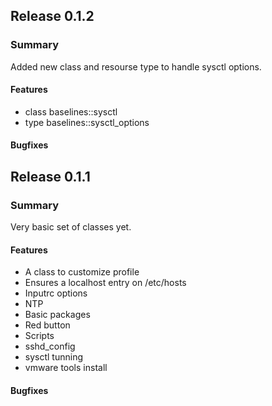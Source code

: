 ## Release 0.1.2
### Summary

Added new class and resourse type to handle sysctl options.

#### Features
+ class baselines::sysctl
+ type baselines::sysctl_options

#### Bugfixes

## Release 0.1.1
### Summary

Very basic set of classes yet.

#### Features
+ A class to customize profile
+ Ensures a localhost entry on /etc/hosts
+ Inputrc options
+ NTP
+ Basic packages
+ Red button
+ Scripts
+ sshd_config
+ sysctl tunning
+ vmware tools install

#### Bugfixes
